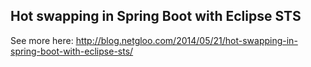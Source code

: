 ## Hot swapping in Spring Boot with Eclipse STS

See more here:
http://blog.netgloo.com/2014/05/21/hot-swapping-in-spring-boot-with-eclipse-sts/
